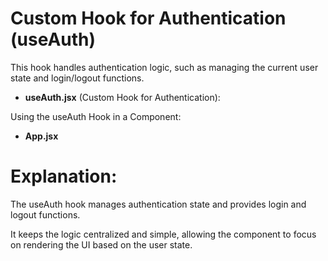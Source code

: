 # Custom Hook for Authentication (useAuth)

This hook handles authentication logic, such as managing the current user state and login/logout functions.

- **useAuth.jsx** (Custom Hook for Authentication):

Using the useAuth Hook in a Component:

- **App.jsx**

# Explanation:

The useAuth hook manages authentication state and provides login and logout functions.

It keeps the logic centralized and simple, allowing the component to focus on rendering the UI based on the user state.
